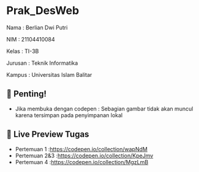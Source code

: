 # Prak_DesWeb

Nama    : Berlian Dwi Putri

NIM     : 21104410084

Kelas   : TI-3B

Jurusan : Teknik Informatika

Kampus  : Universitas Islam Balitar



## 🚨 Penting!
- Jika membuka dengan codepen : Sebagian gambar tidak akan muncul karena tersimpan pada penyimpanan lokal


## 🔗 Live Preview Tugas

- Pertemuan 1   :https://codepen.io/collection/wapNdM
- Pertemuan 2&3 :https://codepen.io/collection/KpeJmv
- Pertemuan 4   :https://codepen.io/collection/MgzLmB

